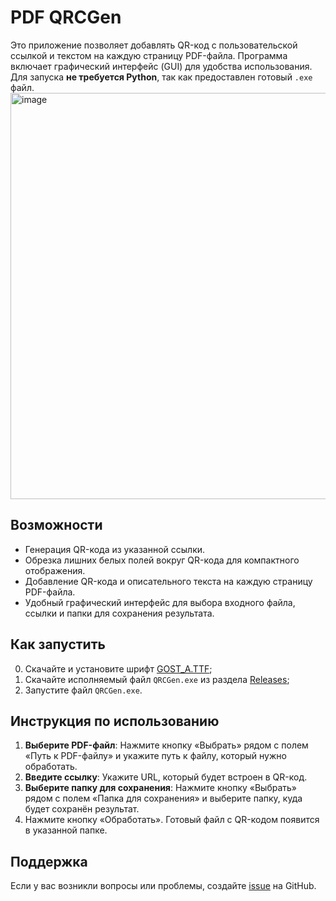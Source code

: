 # PDF QRCGen

Это приложение позволяет добавлять QR-код с пользовательской ссылкой и текстом на каждую страницу PDF-файла. Программа включает графический интерфейс (GUI) для удобства использования. Для запуска **не требуется Python**, так как предоставлен готовый `.exe` файл.
<img src="https://github.com/user-attachments/assets/6154e2c4-4b13-4c93-8021-b3d81d512903" alt="image" width="650">

## Возможности

- Генерация QR-кода из указанной ссылки.
- Обрезка лишних белых полей вокруг QR-кода для компактного отображения.
- Добавление QR-кода и описательного текста на каждую страницу PDF-файла.
- Удобный графический интерфейс для выбора входного файла, ссылки и папки для сохранения результата.

## Как запустить

0. Скачайте и установите шрифт [GOST_A.TTF](https://github.com/AniCatPro/QRCGen/blob/main/GOST_A.TTF);
1. Скачайте исполняемый файл `QRCGen.exe` из раздела [Releases](https://github.com/AniCatPro/QRCGen/releases/download/main/QRCGen.v1.0.3.exe);
2. Запустите файл `QRCGen.exe`.

## Инструкция по использованию

1. **Выберите PDF-файл**: Нажмите кнопку «Выбрать» рядом с полем «Путь к PDF-файлу» и укажите путь к файлу, который нужно обработать.
2. **Введите ссылку**: Укажите URL, который будет встроен в QR-код.
3. **Выберите папку для сохранения**: Нажмите кнопку «Выбрать» рядом с полем «Папка для сохранения» и выберите папку, куда будет сохранён результат.
4. Нажмите кнопку «Обработать». Готовый файл с QR-кодом появится в указанной папке.

## Поддержка

Если у вас возникли вопросы или проблемы, создайте [issue](https://github.com/QRCGen/issues) на GitHub.


